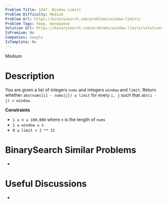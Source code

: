 ```yaml
---
Problem Title: 1447. Window Limits
Problem Difficulty: Medium
Problem Url: https://binarysearch.com/problems/window-limits/
Problem Tags: heap, monoqueue
Solution Url: https://binarysearch.com/problems/window-limits/solutions/
IsPremium: No
Companies: Google
IsTemplate: No
---
```


<span style="color: ;">Medium</span>

# Description

You are given a list of integers `nums` and integers `window` and `limit`. Return whether `abs(nums[i] - nums[j]) ≤ limit` for every `i, j` such that `abs(i - j) < window`.

**Constraints**
- `1 ≤ n ≤ 100,000` where `n` is the length of `nums`
- `1 ≤ window ≤ n`
- `0 ≤ limit < 2 ** 31`

# BinarySearch Similar Problems

- []()

# Useful Discussions

- []()
